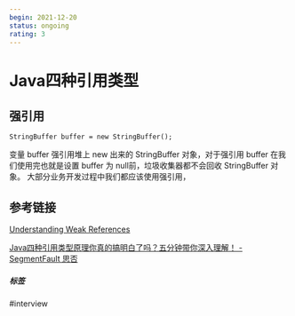 ```yaml
---
begin: 2021-12-20
status: ongoing
rating: 3
---
```


# Java四种引用类型

## 强引用

`StringBuffer buffer = new StringBuffer();`

变量 buffer 强引用堆上 new 出来的 StringBuffer 对象，对于强引用 buffer 在我们使用完也就是设置 buffer 为 null前，垃圾收集器都不会回收 StringBuffer 对象。
大部分业务开发过程中我们都应该使用强引用，


## 参考链接

[Understanding Weak References](https://web.archive.org/web/20061130103858/http://weblogs.java.net/blog/enicholas/archive/2006/05/understanding_w.html)

[Java四种引用类型原理你真的搞明白了吗？五分钟带你深入理解！ - SegmentFault 思否](https://segmentfault.com/a/1190000039994284)

##### 标签
#interview 